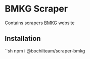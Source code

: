 # BMKG Scraper
Contains scrapers [BMKG](https://www.bmkg.go.id/) website

## Installation
``sh
npm i @bochilteam/scraper-bmkg
```